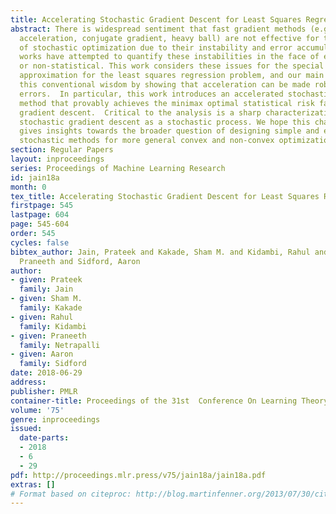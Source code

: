```yaml
---
title: Accelerating Stochastic Gradient Descent for Least Squares Regression
abstract: There is widespread sentiment that fast gradient methods (e.g. Nesterov’s
  acceleration, conjugate gradient, heavy ball) are not effective for the purposes
  of stochastic optimization due to their instability and error accumulation. Numerous
  works have attempted to quantify these instabilities in the face of either statistical
  or non-statistical. This work considers these issues for the special case of stochastic
  approximation for the least squares regression problem, and our main result refutes
  this conventional wisdom by showing that acceleration can be made robust to statistical
  errors.  In particular, this work introduces an accelerated stochastic gradient
  method that provably achieves the minimax optimal statistical risk faster than stochastic
  gradient descent.  Critical to the analysis is a sharp characterization of accelerated
  stochastic gradient descent as a stochastic process. We hope this characterization
  gives insights towards the broader question of designing simple and effective accelerated
  stochastic methods for more general convex and non-convex optimization problems.
section: Regular Papers
layout: inproceedings
series: Proceedings of Machine Learning Research
id: jain18a
month: 0
tex_title: Accelerating Stochastic Gradient Descent for Least Squares Regression
firstpage: 545
lastpage: 604
page: 545-604
order: 545
cycles: false
bibtex_author: Jain, Prateek and Kakade, Sham M. and Kidambi, Rahul and Netrapalli,
  Praneeth and Sidford, Aaron
author:
- given: Prateek
  family: Jain
- given: Sham M.
  family: Kakade
- given: Rahul
  family: Kidambi
- given: Praneeth
  family: Netrapalli
- given: Aaron
  family: Sidford
date: 2018-06-29
address: 
publisher: PMLR
container-title: Proceedings of the 31st  Conference On Learning Theory
volume: '75'
genre: inproceedings
issued:
  date-parts:
  - 2018
  - 6
  - 29
pdf: http://proceedings.mlr.press/v75/jain18a/jain18a.pdf
extras: []
# Format based on citeproc: http://blog.martinfenner.org/2013/07/30/citeproc-yaml-for-bibliographies/
---
```

